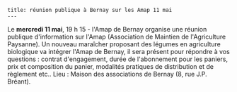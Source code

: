     title: réunion publique à Bernay sur les Amap 11 mai
    ---
    
Le **mercredi 11 mai**, 19 h 15 - l'Amap de Bernay organise une réunion publique d'information sur l'Amap (Association de Maintien de l'Agriculture Paysanne). Un  nouveau maraîcher proposant des légumes en agriculture biologique va intégrer l'Amap de Bernay, il sera présent pour répondre à vos questions : contrat d'engagement, durée de l'abonnement pour les paniers, prix et composition du panier, modalités pratiques de distribution et de règlement etc..
Lieu : Maison des associations de Bernay  (8, rue J.P. Bréant).